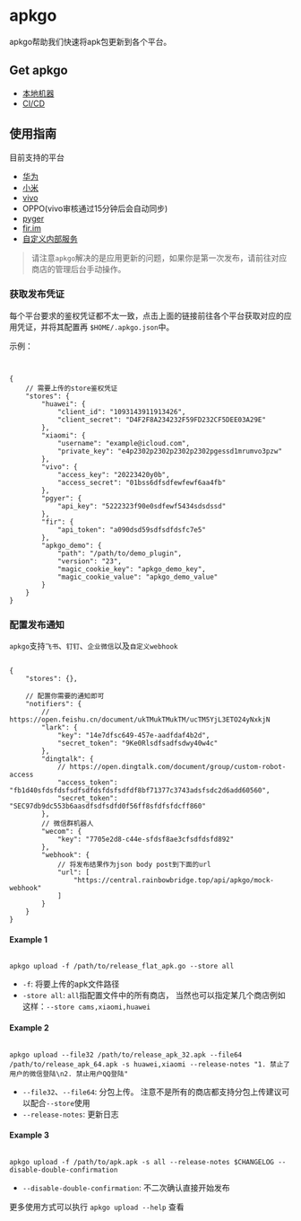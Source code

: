 # apkgo

apkgo帮助我们快速将apk包更新到各个平台。

## Get apkgo

- [本地机器](https://www.apple.com)
- [CI/CD](https://www.apple.com)

## 使用指南

目前支持的平台

- [华为](https://developer.huawei.com/consumer/cn/doc/development/AppGallery-connect-Guides/agcapi-getstarted-0000001111845114)
- [小米](https://dev.mi.com/distribute/doc/details?pId=1134)
- [vivo](https://dev.vivo.com.cn/documentCenter/doc/327)
- OPPO(vivo审核通过15分钟后会自动同步)
- [pyger](https://www.pgyer.com/doc/view/api#fastUploadApp)
- [fir.im](https://www.betaqr.com/docs/publish)
- [自定义内部服务](./docs/plugin.md)

> 请注意`apkgo`解决的是应用更新的问题，如果你是第一次发布，请前往对应商店的管理后台手动操作。

### 获取发布凭证

每个平台要求的鉴权凭证都不太一致，点击上面的链接前往各个平台获取对应的应用凭证，并将其配置再 `$HOME/.apkgo.json`中。

示例：

``` jsonc


{   
    // 需要上传的store鉴权凭证
    "stores": {
        "huawei": {
            "client_id": "1093143911913426",
            "client_secret": "D4F2F8A234232F59FD232CF5DEE03A29E"
        },
        "xiaomi": {
            "username": "example@icloud.com",
            "private_key": "e4p2302p2302p2302p2302pgessd1mrumvo3pzw"
        },
        "vivo": {
            "access_key": "20223420y0b",
            "access_secret": "01bss6dfsdfewfewf6aa4fb"
        },
        "pgyer": {
            "api_key": "5222323f90e0sdfewf5434sdsdssd"
        },
        "fir": {
            "api_token": "a090dsd59sdfsdfdsfc7e5"
        },
        "apkgo_demo": {
            "path": "/path/to/demo_plugin",
            "version": "23",
            "magic_cookie_key": "apkgo_demo_key",
            "magic_cookie_value": "apkgo_demo_value"
        }
    }
}

```

### 配置发布通知

`apkgo`支持`飞书`、`钉钉`、`企业微信`以及`自定义webhook`

``` jsonc

{
    "stores": {},

    // 配置你需要的通知即可
    "notifiers": {
        // https://open.feishu.cn/document/ukTMukTMukTM/ucTM5YjL3ETO24yNxkjN
        "lark": {
            "key": "14e7dfsc649-457e-aadfdaf4b2d",
            "secret_token": "9Ke0Rlsdfsadfsdwy40w4c"
        },
        "dingtalk": {
            // https://open.dingtalk.com/document/group/custom-robot-access
            "access_token": "fb1d40sfdsfdsfsdfsdfdsfdsfsdfdf8bf71377c3743adsfsdc2d6add60560",
            "secret_token": "SEC97db9dc553b6aasdfsdfsdfd0f56ff8sfdfsfdcff860"
        },
        // 微信群机器人
        "wecom": {
            "key": "7705e2d8-c44e-sfdsf8ae3cfsdfdsfd892"
        },
        "webhook": {
            // 将发布结果作为json body post到下面的url
            "url": [
                "https://central.rainbowbridge.top/api/apkgo/mock-webhook"
            ]
        }
    }
}

```

#### Example 1

``` shell

apkgo upload -f /path/to/release_flat_apk.go --store all

```

- `-f`: 将要上传的apk文件路径
- `-store all`: `all`指配置文件中的所有商店， 当然也可以指定某几个商店例如这样：`--store cams,xiaomi,huawei`

#### Example 2

``` shell

apkgo upload --file32 /path/to/release_apk_32.apk --file64 /path/to/release_apk_64.apk -s huawei,xiaomi --release-notes "1. 禁止了用户的微信登陆\n2. 禁止用户QQ登陆"

```

- `--file32`、`--file64`: 分包上传。 注意不是所有的商店都支持分包上传建议可以配合`--store`使用
- `--release-notes`: 更新日志

#### Example 3

``` shell

apkgo upload -f /path/to/apk.apk -s all --release-notes $CHANGELOG --disable-double-confirmation

```

- `--disable-double-confirmation`: 不二次确认直接开始发布

更多使用方式可以执行 `apkgo upload --help` 查看
